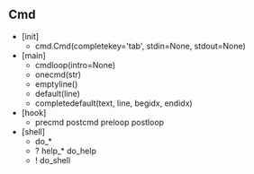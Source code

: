

## Cmd
- [init]
  - cmd.Cmd(completekey='tab', stdin=None, stdout=None)  
- [main]
  - cmdloop(intro=None)
  - onecmd(str)
  - emptyline()
  - default(line)
  - completedefault(text, line, begidx, endidx)
- [hook]
  - precmd postcmd preloop postloop
- [shell]
  - do_*
  - ? help_* do_help
  - ! do_shell
